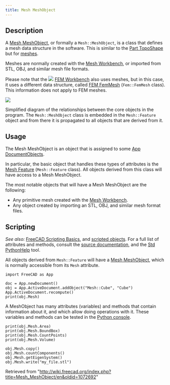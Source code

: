 ```yaml
---
title: Mesh MeshObject
---
```


## Description

A [Mesh MeshObject](/Mesh_MeshObject "Mesh MeshObject"), or formally a `Mesh::MeshObject`, is a class that defines a mesh data structure in the software. This is similar to the [Part TopoShape](/Part_TopoShape "Part TopoShape") but for [meshes](/Mesh "Mesh").

Meshes are normally created with the [Mesh Workbench](/Mesh_Workbench "Mesh Workbench"), or imported from STL, OBJ, and similar mesh file formats.

Please note that the ![](/images/Workbench_FEM.svg) [FEM Workbench](/FEM_Workbench "FEM Workbench") also uses meshes, but in this case, it uses a different data structure, called [FEM FemMesh](/FEM_Mesh "FEM Mesh") (`Fem::FemMesh` class). This information does not apply to FEM meshes.

![](/images/FreeCAD_core_objects.svg)

Simplified diagram of the relationships between the core objects in the program. The `Mesh::MeshObject` class is embedded in the `Mesh::Feature` object and from there it is propagated to all objects that are derived from it.

## Usage

The Mesh MeshObject is an object that is assigned to some [App DocumentObjects](/App_DocumentObject "App DocumentObject").

In particular, the basic object that handles these types of attributes is the [Mesh Feature](/Mesh_Feature "Mesh Feature") (`Mesh::Feature` class). All objects derived from this class will have access to a Mesh MeshObject.

The most notable objects that will have a Mesh MeshObject are the following:

- Any primitive mesh created with the [Mesh Workbench](/Mesh_Workbench "Mesh Workbench").
- Any object created by importing an STL, OBJ, and similar mesh format files.

## Scripting

_See also:_ [FreeCAD Scripting Basics](/FreeCAD_Scripting_Basics "FreeCAD Scripting Basics"), and [scripted objects](/Scripted_objects "Scripted objects"). For a full list of attributes and methods, consult the [source documentation](/Source_documentation "Source documentation"), and the [Std PythonHelp](/Std_PythonHelp "Std PythonHelp") tool.

All objects derived from `Mesh::Feature` will have a [Mesh MeshObject](/Mesh_MeshObject "Mesh MeshObject"), which is normally accessible from its `Mesh` attribute.

```
import FreeCAD as App

doc = App.newDocument()
obj = App.ActiveDocument.addObject("Mesh::Cube", "Cube")
App.ActiveDocument.recompute()
print(obj.Mesh)

```

A MeshObject has many attributes (variables) and methods that contain information about it, and which allow doing operations with it. These variables and methods can be tested in the [Python console](/Python_console "Python console").

```
print(obj.Mesh.Area)
print(obj.Mesh.BoundBox)
print(obj.Mesh.CountPoints)
print(obj.Mesh.Volume)

obj.Mesh.copy()
obj.Mesh.countComponents()
obj.Mesh.getEigenSystem()
obj.Mesh.write("my_file.stl")

```

Retrieved from "<http://wiki.freecad.org/index.php?title=Mesh_MeshObject/en&oldid=1072692>"
